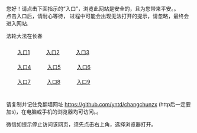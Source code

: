 您好！请点击下面指示的“入口”，浏览此网站是安全的，且为您带来平安。。 <br/>
点击入口后，请耐心等待， 过程中可能会出现无法打开的提示，请忽略，最终会进入网站. </br>

法轮大法在长春<br/>
<div style="padding:10px"><a style="margin:20px" target="_blank" href="https://dr1thgcznjvvv.cloudfront.net/2Qpsp?iwfxxmjq" id="ccLink1" rel="nofollow">入口1</a> <a target="_blank" style="margin:20px" href="https://dg7dp0z99g3jy.cloudfront.net/2Qpsp?xxywqd" id="ccLink2" rel="nofollow">入口2</a> <a style="margin:20px" target="_blank" href="https://d1l6029s2y2ljo.cloudfront.net/2Qpsp?uyrbh" id="ccLink3" rel="nofollow">入口3</a></div>

<div style="padding:10px" ><a style="margin:20px" target="_blank" href="https://dr1thgcznjvvv.cloudfront.net/2Qpsp?iwfxxmjq" id="ccLink4" rel="nofollow">入口4</a> <a style="margin:20px" href="https://dg7dp0z99g3jy.cloudfront.net/2Qpsp?xxywqd" target="_blank" id="ccLink5" rel="nofollow">入口5</a> <a style="margin:20px" href="https://d1l6029s2y2ljo.cloudfront.net/2Qpsp?uyrbh" target="_blank" id="ccLink6" rel="nofollow">入口6</a></div>

<div style="padding:10px"><a style="margin:20px" target="_blank" href="https://dr1thgcznjvvv.cloudfront.net/2Qpsp?iwfxxmjq" id="ccLink7" rel="nofollow">入口7</a> <a style="margin:20px" href="https://dg7dp0z99g3jy.cloudfront.net/2Qpsp?xxywqd" target="_blank" id="ccLink8" rel="nofollow">入口8</a> <a style="margin:20px" target="_blank" href="https://d1l6029s2y2ljo.cloudfront.net/2Qpsp?uyrbh" id="ccLink9" rel="nofollow">入口9</a></div>

<br/>



请复制并记住免翻墙网址 https://github.com/yntd/changchunzx (http后一定要加s)，在电脑或手机的浏览器均可访问。。<br/>

微信如提示停止访问该网页，须先点击右上角，选择浏览器打开。
